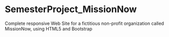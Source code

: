 # SemesterProject_MissionNow
Complete responsive Web Site for a fictitious non-profit organization called MissionNow, using HTML5 and Bootstrap
